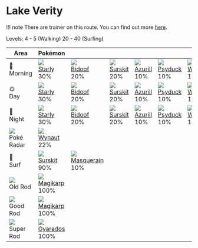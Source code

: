 # Lake Verity

!!! note
    There are trainer on this route. You can find out more [here](../../trainer_changes/lake_verity/).

Levels: 4 - 5 (Walking) 20 - 40 (Surfing)

Area                           | Pokémon                           | &nbsp;                            | &nbsp;                            | &nbsp;                            | &nbsp;                            | &nbsp;
---                            | ---                               | ---                               | ---                               | ---                               | ---                               | ---
🌅<br>Morning                   | ![][396]<br> [Starly]<br> 30%    | ![][399]<br> [Bidoof]<br> 20%    | ![][283]<br> [Surskit]<br> 20%   | ![][298]<br> [Azurill]<br> 10%   | ![][054]<br> [Psyduck]<br> 10%   | ![][278]<br> [Wingull]<br> 10%
🌞<br>Day                       | ![][396]<br> [Starly]<br> 30%    | ![][399]<br> [Bidoof]<br> 20%    | ![][283]<br> [Surskit]<br> 20%   | ![][298]<br> [Azurill]<br> 10%   | ![][054]<br> [Psyduck]<br> 10%   | ![][278]<br> [Wingull]<br> 10%
🌙<br>Night                     | ![][396]<br> [Starly]<br> 30%    | ![][399]<br> [Bidoof]<br> 20%    | ![][283]<br> [Surskit]<br> 20%   | ![][298]<br> [Azurill]<br> 10%   | ![][054]<br> [Psyduck]<br> 10%   | ![][278]<br> [Wingull]<br> 10%
![][poke-radar]<br> Poké Radar | ![][360]<br> [Wynaut]<br> 22%
🌊<br> Surf                     | ![][283]<br> [Surskit]<br> 90%   | ![][284]<br> [Masquerain]<br> 10%
![][old-rod]<br> Old Rod       | ![][129]<br> [Magikarp]<br> 100%
![][good-rod]<br> Good Rod     | ![][129]<br> [Magikarp]<br> 100%
![][super-rod]<br> Super Rod   | ![][130]<br> [Gyarados]<br> 100%

[Psyduck]: ../../pokemon_changes/054/
[Magikarp]: ../../pokemon_changes/129/
[Gyarados]: ../../pokemon_changes/130/
[Wingull]: ../../pokemon_changes/278/
[Surskit]: ../../pokemon_changes/283/
[Masquerain]: ../../pokemon_changes/284/
[Azurill]: ../../pokemon_changes/298/
[Wynaut]: ../../pokemon_changes/360/
[Starly]: ../../pokemon_changes/396/
[Bidoof]: ../../pokemon_changes/399/
[good-rod]: ../img/items/good-rod.png
[old-rod]: ../img/items/old-rod.png
[poke-radar]: ../img/items/poke-radar.png
[super-rod]: ../img/items/super-rod.png
[054]: ../img/pokemon/054.png
[129]: ../img/pokemon/129.png
[130]: ../img/pokemon/130.png
[278]: ../img/pokemon/278.png
[283]: ../img/pokemon/283.png
[284]: ../img/pokemon/284.png
[298]: ../img/pokemon/298.png
[360]: ../img/pokemon/360.png
[396]: ../img/pokemon/396.png
[399]: ../img/pokemon/399.png
